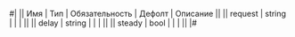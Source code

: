
#|
|| Имя | Тип | Обязательность | Дефолт | Описание ||
|| request | string |  |  |  ||
|| delay | string |  |  |  ||
|| steady | bool |  |  |  ||
|#